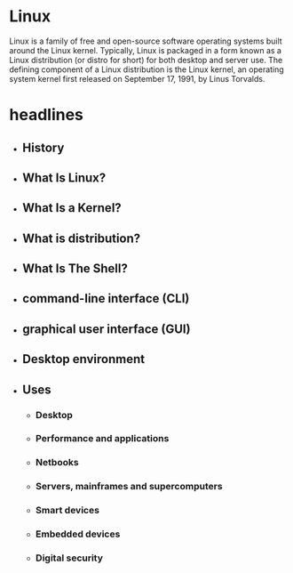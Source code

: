 # Linux
Linux is a family of free and open-source software operating systems built around the Linux kernel. Typically, Linux is packaged in a form known as a Linux distribution (or distro for short) for both desktop and server use. The defining component of a Linux distribution is the Linux kernel, an operating system kernel first released on September 17, 1991, by Linus Torvalds.

# headlines
- ## History
- ## What Is Linux?
- ## What Is a Kernel?
- ## What is distribution?
- ## What Is The Shell?
- ## command-line interface (CLI)
- ## graphical user interface (GUI)
- ## Desktop environment
- ## Uses
	-	### Desktop
	-	### Performance and applications
	-	### Netbooks
	-	### Servers, mainframes and supercomputers
	-	### Smart devices
	-	### Embedded devices
	-	### Digital security

	
